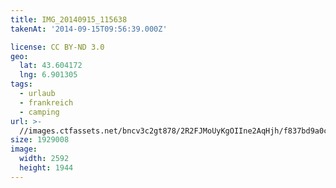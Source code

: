 ```yaml
---
title: IMG_20140915_115638
takenAt: '2014-09-15T09:56:39.000Z'

license: CC BY-ND 3.0
geo:
  lat: 43.604172
  lng: 6.901305
tags:
  - urlaub
  - frankreich
  - camping
url: >-
  //images.ctfassets.net/bncv3c2gt878/2R2FJMoUyKgOIIne2AqHjh/f837bd9a0c55d3d960e723de6127885c/img_20140915_115638_27697097243_o
size: 1929008
image:
  width: 2592
  height: 1944
---
```

